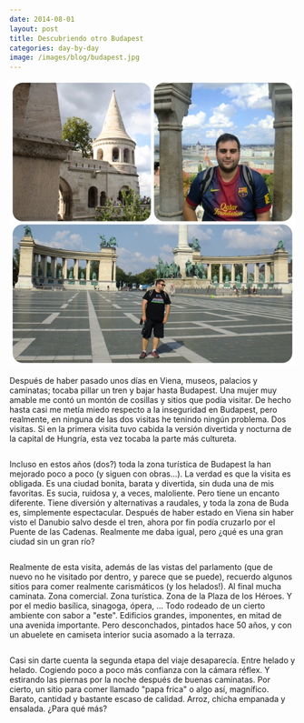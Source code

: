 ```yaml
---
date: 2014-08-01
layout: post
title: Descubriendo otro Budapest
categories: day-by-day
image: /images/blog/budapest.jpg
---
```


[![Budapest 2014 - Miky - Miguel](/images/blog/budapest.jpg)](/images/blog/budapest.jpg)

Después de haber pasado unos días en Viena, museos, palacios y caminatas; tocaba pillar un tren y bajar hasta Budapest. Una mujer muy amable me contó un montón de cosillas y sitios que podía visitar. De hecho hasta casi me metía miedo respecto a la inseguridad en Budapest, pero realmente, en ninguna de las dos visitas he tenindo ningún problema. Dos visitas. Si en la primera visita tuvo cabida la versión divertida y nocturna de la capital de Hungría, esta vez tocaba la parte más cultureta.
<pre></pre>
Incluso en estos años (dos?) toda la zona turística de Budapest la han mejorado poco a poco (y siguen con obras...). La verdad es que la visita es obligada. Es una ciudad bonita, barata y divertida, sin duda una de mis favoritas. Es sucia, ruidosa y, a veces, maloliente. Pero tiene un encanto diferente. Tiene diversión y alternativas a raudales, y toda la zona de Buda es, simplemente espectacular. Después de haber estado en Viena sin haber visto el Danubio salvo desde el tren, ahora por fin podía cruzarlo por el Puente de las Cadenas. Realmente me daba igual, pero ¿qué es una gran ciudad sin un gran río?
<pre></pre>
Realmente de esta visita, además de las vistas del parlamento (que de nuevo no he visitado por dentro, y parece que se puede), recuerdo algunos sitios para comer realmente carismáticos (y los helados!). Al final mucha caminata. Zona comercial. Zona turística. Zona de la Plaza de los Héroes. Y por el medio basílica, sinagoga, ópera, ... Todo rodeado de un cierto ambiente con sabor a "este". Edificios grandes, imponentes, en mitad de una avenida importante. Pero desconchados, pintados hace 50 años, y con un abuelete en camiseta interior sucia asomado a la terraza.
<pre></pre>
Casi sin darte cuenta la segunda etapa del viaje desaparecía. Entre helado y helado. Cogiendo poco a poco más confianza con la cámara réflex. Y estirando las piernas por la noche después de buenas caminatas. Por cierto, un sitio para comer llamado "papa frica" o algo así, magnífico. Barato, cantidad y bastante escaso de calidad. Arroz, chicha empanada y ensalada. ¿Para qué más?
